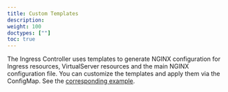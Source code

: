```yaml
---
title: Custom Templates
description: 
weight: 100
doctypes: [""]
toc: true
---
```


The Ingress Controller uses templates to generate NGINX configuration for Ingress resources, VirtualServer resources and the main NGINX configuration file. You can customize the templates and apply them via the ConfigMap. See the [corresponding example](https://github.com/nginxinc/kubernetes-ingress/tree/v1.12.0/examples/custom-templates).
